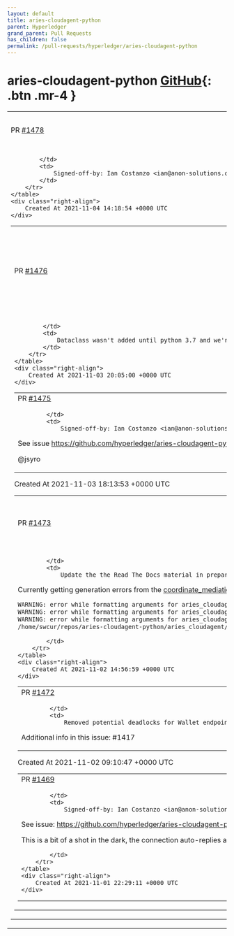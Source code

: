```yaml
---
layout: default
title: aries-cloudagent-python
parent: Hyperledger
grand_parent: Pull Requests
has_children: false
permalink: /pull-requests/hyperledger/aries-cloudagent-python
---
```


# aries-cloudagent-python <span class="fs-3 right-align">[GitHub](https://github.com/hyperledger/aries-cloudagent-python){: .btn .mr-4 }</span>


<div>
    <table>
        <tr>
            <td>
                PR <a href="https://github.com/hyperledger/aries-cloudagent-python/pull/1478" class=".btn">#1478</a>
            </td>
            <td>
                <b>
                    Clean up old docs
                </b>
            </td>
        </tr>
        <tr>
            <td>
                
            </td>
            <td>
                Signed-off-by: Ian Costanzo <ian@anon-solutions.ca>
            </td>
        </tr>
    </table>
    <div class="right-align">
        Created At 2021-11-04 14:18:54 +0000 UTC
    </div>
</div>

<div>
    <table>
        <tr>
            <td>
                PR <a href="https://github.com/hyperledger/aries-cloudagent-python/pull/1476" class=".btn">#1476</a>
            </td>
            <td>
                <b>
                    fix: use named tuple instead of dataclass in mediation invite store
                </b>
            </td>
        </tr>
        <tr>
            <td>
                
            </td>
            <td>
                Dataclass wasn't added until python 3.7 and we're on 3.6. Not sure how this wasn't failing tests :thinking: we must have a backport package installed in the base image or similar but at any rate, I'm hopeful this will resolve issues @swcurran raised in #1473 for this module's doc generation.
            </td>
        </tr>
    </table>
    <div class="right-align">
        Created At 2021-11-03 20:05:00 +0000 UTC
    </div>
</div>

<div>
    <table>
        <tr>
            <td>
                PR <a href="https://github.com/hyperledger/aries-cloudagent-python/pull/1475" class=".btn">#1475</a>
            </td>
            <td>
                <b>
                    Update credential and proof mappings to allow negative encoded values
                </b>
            </td>
        </tr>
        <tr>
            <td>
                
            </td>
            <td>
                Signed-off-by: Ian Costanzo <ian@anon-solutions.ca>

See issue https://github.com/hyperledger/aries-cloudagent-python/issues/1462

@jsyro
            </td>
        </tr>
    </table>
    <div class="right-align">
        Created At 2021-11-03 18:13:53 +0000 UTC
    </div>
</div>

<div>
    <table>
        <tr>
            <td>
                PR <a href="https://github.com/hyperledger/aries-cloudagent-python/pull/1473" class=".btn">#1473</a>
            </td>
            <td>
                <b>
                    WIP: Updating the RTDs code for Release 0.7.2
                </b>
            </td>
        </tr>
        <tr>
            <td>
                
            </td>
            <td>
                Update the the Read The Docs material in preparation for the next release of ACA-Py.  We'll leave this as a WIP until 0.7.2 is ready to be released, to catch the latest updates.

Currently getting generation errors from the [coordinate_mediation](https://github.com/hyperledger/aries-cloudagent-python/blob/main/aries_cloudagent/protocols/coordinate_mediation/mediation_invite_store.py) module. Help on these would be appreciated -- it's something to do with the formatting of the documentation for the listed methods:

``` bash
WARNING: error while formatting arguments for aries_cloudagent.protocols.coordinate_mediation.mediation_invite_store.MediationInviteRecord.from_json: Handler <function update_annotations_using_type_comments at 0x7f18ab6a5ae8> for event 'autodoc-before-process-signature' threw an exception (exception: wrapper loop when unwrapping dataclasses.dataclass.from_json)
WARNING: error while formatting arguments for aries_cloudagent.protocols.coordinate_mediation.mediation_invite_store.MediationInviteRecord.to_json: Handler <function update_annotations_using_type_comments at 0x7f18ab6a5ae8> for event 'autodoc-before-process-signature' threw an exception (exception: wrapper loop when unwrapping dataclasses.dataclass.to_json)
WARNING: error while formatting arguments for aries_cloudagent.protocols.coordinate_mediation.mediation_invite_store.MediationInviteRecord.unused: Handler <function update_annotations_using_type_comments at 0x7f18ab6a5ae8> for event 'autodoc-before-process-signature' threw an exception (exception: wrapper loop when unwrapping dataclasses.dataclass.unused)
/home/swcur/repos/aries-cloudagent-python/aries_cloudagent/protocols/coordinate_mediation/mediation_invite_store.py:docstring of aries_cloudagent.protocols.coordinate_mediation.mediation_invite_store.MediationInviteStore.get_mediation_invite_record:10: WARNING: Field list ends without a blank line; unexpected unindent.
```

            </td>
        </tr>
    </table>
    <div class="right-align">
        Created At 2021-11-02 14:56:59 +0000 UTC
    </div>
</div>

<div>
    <table>
        <tr>
            <td>
                PR <a href="https://github.com/hyperledger/aries-cloudagent-python/pull/1472" class=".btn">#1472</a>
            </td>
            <td>
                <b>
                    Fixed potential deadlocks by opening sessions only on demand (Wallet endpoints)
                </b>
            </td>
        </tr>
        <tr>
            <td>
                
            </td>
            <td>
                Removed potential deadlocks for Wallet endpoints

Additional info in this issue: #1417 
            </td>
        </tr>
    </table>
    <div class="right-align">
        Created At 2021-11-02 09:10:47 +0000 UTC
    </div>
</div>

<div>
    <table>
        <tr>
            <td>
                PR <a href="https://github.com/hyperledger/aries-cloudagent-python/pull/1469" class=".btn">#1469</a>
            </td>
            <td>
                <b>
                    Fix connection record response for mobile
                </b>
            </td>
        </tr>
        <tr>
            <td>
                
            </td>
            <td>
                Signed-off-by: Ian Costanzo <ian@anon-solutions.ca>

See issue: https://github.com/hyperledger/aries-cloudagent-python/issues/1441

This is a bit of a shot in the dark, the connection auto-replies aren't following the same convention as other protocols.

            </td>
        </tr>
    </table>
    <div class="right-align">
        Created At 2021-11-01 22:29:11 +0000 UTC
    </div>
</div>

